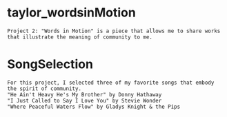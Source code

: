 # taylor_wordsinMotion
    Project 2: "Words in Motion" is a piece that allows me to share works that illustrate the meaning of community to me.
 # SongSelection 
    For this project, I selected three of my favorite songs that embody the spirit of community.
    "He Ain't Heavy He's My Brother" by Donny Hathaway
    "I Just Called to Say I Love You" by Stevie Wonder
    "Where Peaceful Waters Flow" by Gladys Knight & the Pips
 

